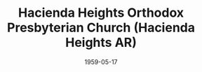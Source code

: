 ---
date: &id001 1959-05-17
end_date: null
location:
  address: null
  city: Hacienda Heights
  state: AR
minister:
- end: 1978-01-01
  name: H. Wilson Albright
  start: 1959-05-17
  type: pastor
- end: 1981-01-01
  name: Stephen Williams
  start: 1979-01-01
  type: pastor
- end: 1963-01-01
  name: H. Wilson Albright
  start: 1959-05-17
  type: supply
ministers:
- H. Wilson Albright
- Stephen Williams
- H. Wilson Albright
name: Hacienda Heights Orthodox Presbyterian Church
names:
- end: 1988-12-03
  name: Hacienda Heights Orthodox Presbyterian Church
  start: 1959-05-17
origination_date: *id001
raw_data: "AR    Hacienda Heights\n\nHacienda Heights Orthodox Presbyterian\
  \ Church  (May 17, 1959\u2013December 3, 1988)\nPastors: H. Wilson Albright, 1963\u2013\
  78\nStephen Williams, 1979\u201381\nSupply: H. Wilson Albright, 1959\u201363"
received_from: MISSING
states:
- AR
status:
  active: false
  end_date: 1988-12-03
  reason: null
  received_from: null
  withdrawal_to: null
title: Hacienda Heights Orthodox Presbyterian Church (Hacienda Heights AR)

---